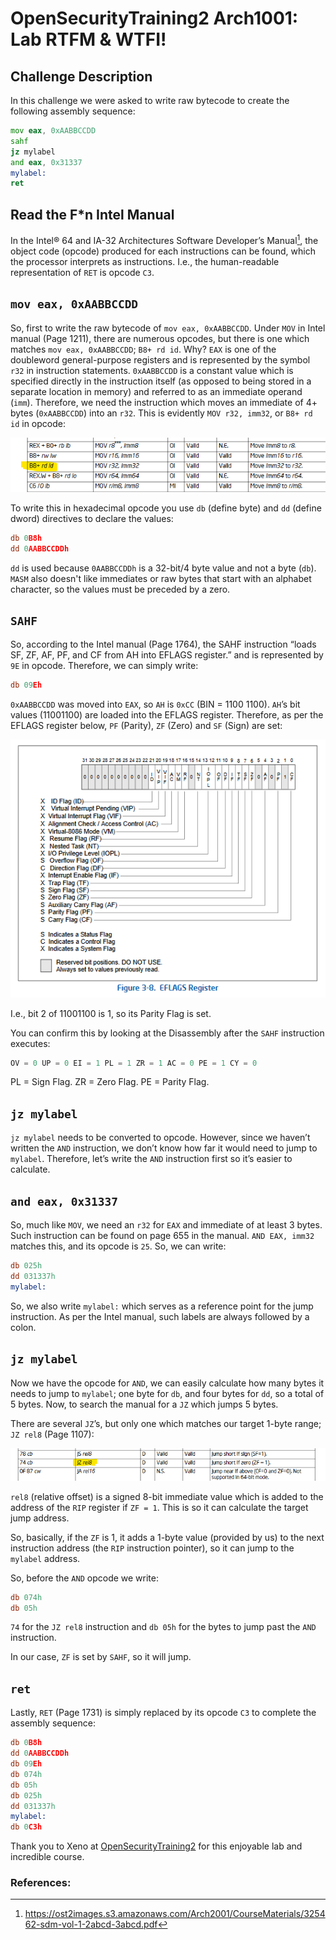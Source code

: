 # OpenSecurityTraining2 Arch1001: Lab RTFM & WTFI!

## Challenge Description
In this challenge we were asked to write raw bytecode to create the following assembly sequence:
```asm
mov eax, 0xAABBCCDD
sahf
jz mylabel
and eax, 0x31337
mylabel:
ret
```
## Read the F*n Intel Manual
In the Intel® 64 and IA-32 Architectures Software Developer’s Manual[^1], the object code (opcode) produced for each instructions can be found, which the processor interprets as instructions. I.e., the human-readable representation of `RET` is opcode `C3`. 

## `mov eax, 0xAABBCCDD`
So, first to write the raw bytecode of `mov eax, 0xAABBCCDD`.
Under `MOV` in Intel manual (Page 1211), there are numerous opcodes, but there is one which matches `mov eax, 0xAABBCCDD`; `B8+ rd id`. Why? `EAX` is one of the doubleword general-purpose registers and is represented by the symbol `r32` in instruction statements. `0xAABBCCDD` is a constant value which is specified directly in the instruction itself (as opposed to being stored in a separate location in memory) and referred to as an immediate operand (`imm`). Therefore, we need the instruction which moves an immediate of 4+ bytes (`0xAABBCCDD`) into an `r32`. This is evidently `MOV r32, imm32`, or `B8+ rd id` in opcode:

![MOV](https://github.com/theokwebb/my-writeups/blob/main/LabRTFM%26WTFI/MOV.png)

To write this in hexadecimal opcode you use `db` (define byte) and `dd` (define dword) directives to declare the values:
```asm
db 0B8h
dd 0AABBCCDDh
```
`dd` is used because `0AABBCCDDh` is a 32-bit/4 byte value and not a byte (`db`). `MASM` also doesn't like immediates or raw bytes that start with an alphabet character, so the values must be preceded by a zero.

## `SAHF`
So, according to the Intel manual (Page 1764), the SAHF instruction “loads SF, ZF, AF, PF, and CF from AH into EFLAGS register.” and is represented by `9E` in opcode. Therefore, we can simply write:
```asm
db 09Eh
```
`0xAABBCCDD` was moved into `EAX`, so `AH` is `0xCC` (BIN = 1100 1100). `AH`’s bit values (11001100) are loaded into the EFLAGS register. Therefore, as per the EFLAGS register below, `PF` (Parity), `ZF` (Zero) and `SF` (Sign) are set: 

![EFLAGS](https://github.com/theokwebb/my-writeups/blob/main/LabRTFM%26WTFI/EFLAGS.png)

I.e., bit 2 of 11001100 is 1, so its Parity Flag is set.

You can confirm this by looking at the Disassembly after the `SAHF` instruction executes:
```asm
OV = 0 UP = 0 EI = 1 PL = 1 ZR = 1 AC = 0 PE = 1 CY = 0
```
PL = Sign Flag. ZR = Zero Flag. PE = Parity Flag. 

## `jz mylabel`
`jz mylabel` needs to be converted to opcode. However, since we haven’t written the `AND` instruction, we don’t know how far it would need to jump to `mylabel`. Therefore, let’s write the `AND` instruction first so it’s easier to calculate.   

## `and eax, 0x31337`
So, much like `MOV`, we need an `r32` for `EAX` and immediate of at least 3 bytes. Such instruction can be found on page 655 in the manual. `AND EAX, imm32` matches this, and its opcode is `25`. So, we can write:
```asm
db 025h
dd 031337h
mylabel:
```
So, we also write `mylabel:` which serves as a reference point for the jump instruction. As per the Intel manual, such labels are always followed by a colon.

## `jz mylabel`
Now we have the opcode for `AND`, we can easily calculate how many bytes it needs to jump to `mylabel`; one byte for `db`, and four bytes for `dd`, so a total of 5 bytes. Now, to search the manual for a `JZ` which jumps 5 bytes.

There are several `JZ`’s, but only one which matches our target 1-byte range; `JZ rel8` (Page 1107):

![JZ](https://github.com/theokwebb/my-writeups/blob/main/LabRTFM%26WTFI/JZ.png)

`rel8` (relative offset) is a signed 8-bit immediate value which is added to the address of the `RIP` register if `ZF = 1`. This is so it can calculate the target jump address.

So, basically, if the `ZF` is 1, it adds a 1-byte value (provided by us) to the next instruction address (the `RIP` instruction pointer), so it can jump to the `mylabel` address.

So, before the `AND` opcode we write:
```asm
db 074h
db 05h
```
`74` for the `JZ rel8` instruction and `db 05h` for the bytes to jump past the `AND` instruction.

In our case, `ZF` is set by `SAHF`, so it will jump.

## `ret`
Lastly, `RET` (Page 1731) is simply replaced by its opcode `C3` to complete the assembly sequence:
```asm
db 0B8h
dd 0AABBCCDDh
db 09Eh
db 074h
db 05h
db 025h
dd 031337h
mylabel:
db 0C3h
```
Thank you to Xeno at [OpenSecurityTraining2](https://ost2.fyi) for this enjoyable lab and incredible course.

### References:
[^1]: https://ost2images.s3.amazonaws.com/Arch2001/CourseMaterials/325462-sdm-vol-1-2abcd-3abcd.pdf
